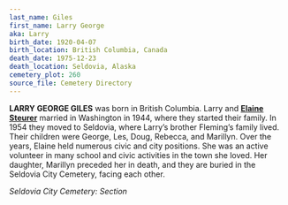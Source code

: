 ```yaml
---
last_name: Giles
first_name: Larry George
aka: Larry
birth_date: 1920-04-07
birth_location: British Columbia, Canada
death_date: 1975-12-23
death_location: Seldovia, Alaska
cemetery_plot: 260
source_file: Cemetery Directory
---
```


**LARRY GEORGE GILES** was born in British Columbia. Larry and [**Elaine Steurer**](./Giles_Elaine_Merle_Steurer.md) married in Washington in 1944, where they
started their family. In 1954 they moved to Seldovia, where Larry’s
brother Fleming’s family lived. Their children were George, Les, Doug,
Rebecca, and Marillyn. Over the years, Elaine held numerous civic and
city positions. She was an active volunteer in many school and civic
activities in the town she loved. Her daughter, Marillyn preceded her in
death, and they are buried in the Seldovia City Cemetery, facing each
other.

*Seldovia City Cemetery: Section*

